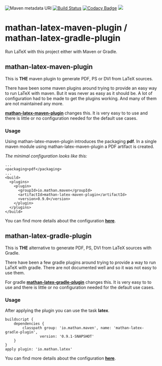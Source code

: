 ![Maven metadata URI](https://img.shields.io/maven-metadata/v/http/central.maven.org/maven2/io/mathan/maven/mathan-latex-maven-plugin/maven-metadata.xml.svg)
[![Build Status](https://travis-ci.org/reallyinsane/mathan-latex-maven-plugin.svg?branch=master)](https://travis-ci.org/reallyinsane/mathan-latex-maven-plugin)
[![Codacy Badge](https://api.codacy.com/project/badge/Grade/911e2266a08840daa9e95c99ab2f9ab4)](https://www.codacy.com/app/reallyinsane/mathan-latex-maven-plugin?utm_source=github.com&amp;utm_medium=referral&amp;utm_content=reallyinsane/mathan-latex-maven-plugin&amp;utm_campaign=Badge_Grade)
<a href="https://opensource.org/licenses/Apache-2.0"><img src="https://img.shields.io/badge/license-apache2-blue.svg"></a>

# mathan-latex-maven-plugin / mathan-latex-gradle-plugin

Run LaTeX with this project either with Maven or Gradle.

## mathan-latex-maven-plugin

This is **THE** maven plugin to generate PDF, PS or DVI from LaTeX sources.

There have been some maven plugins around trying to provide an easy way to run LaTeX with maven. But it was never as easy as it should be. A lot of configuration had to be made to get the plugins working. And many of them are not maintained any more.

[**mathan-latex-maven-plugin**](maven.md) changes this. It is very easy to to use and there is little or no configuration needed for the default use cases.

### Usage
Using mathan-latex-maven-plugin introduces the packaging **pdf**. In a single maven module using mathan-latex-maven-plugin a PDF artifact is created.

*The minimal configuration looks like this:*
```
...
<packaging>pdf</packaging>
...
<build>
  <plugins>
    <plugin>
      <groupId>io.mathan.maven</groupId>
      <artifactId>mathan-latex-maven-plugin</artifactId>
      <version>0.9.0</version>
    </plugin>
  </plugins>
</build>
```

You can find more details about the configuration [**here**](maven.md).

## mathan-latex-gradle-plugin

This is **THE** alternative to generate PDF, PS, DVI from LaTeX sources with Gradle.
 
There have been a few gradle plugins around trying to provide a way to run LaTeX with gradle. There are not documented well and so it was not easy to use them.

For gradle [**mathan-latex-gradle-plugin**](gradle.md) changes this. It is very easy to to use and there is little or no configuration needed for the default use cases.

### Usage

After applying the plugin you can use the task **latex**.

```
buildscript {
    dependencies {
        classpath group: 'io.mathan.maven', name: 'mathan-latex-gradle-plugin',
                version: '0.9.1-SNAPSHOT'
    }
}
apply plugin: 'io.mathan.latex'
``` 

You can find more details about the configuration [**here**](gradle.md).
